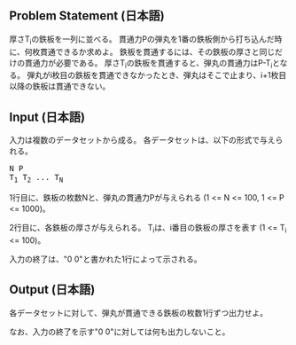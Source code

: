 Problem Statement (日本語)
--
厚さT<sub>i</sub>の鉄板を一列に並べる。
貫通力Pの弾丸を1番の鉄板側から打ち込んだ時に、何枚貫通できるか求めよ。
鉄板を貫通するには、その鉄板の厚さと同じだけの貫通力が必要である。
厚さT<sub>i</sub>の鉄板を貫通すると、弾丸の貫通力はP-T<sub>i</sub>となる。
弾丸がi枚目の鉄板を貫通できなかったとき、弾丸はそこで止まり、i+1枚目以降の鉄板は貫通できない。

Input (日本語)
--
入力は複数のデータセットから成る。
各データセットは、以下の形式で与えられる。

<pre>
N P
T<sub>1</sub> T<sub>2</sub> ... T<sub>N</sub>
</pre>

1行目に、鉄板の枚数Nと、弾丸の貫通力Pが与えられる (1 <= N <= 100, 1 <= P <= 1000)。

2行目に、各鉄板の厚さが与えられる。
T<sub>i</sub>は、i番目の鉄板の厚さを表す (1 <= T<sub>i</sub> <= 100)。

入力の終了は、"0 0"と書かれた1行によって示される。

Output (日本語)
--
各データセットに対して、弾丸が貫通できる鉄板の枚数1行ずつ出力せよ。

なお、入力の終了を示す"0 0"に対しては何も出力しないこと。

